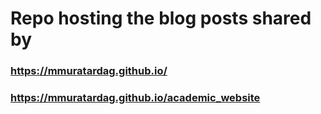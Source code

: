 # Repo hosting the blog posts shared by

### https://mmuratardag.github.io/
### https://mmuratardag.github.io/academic_website